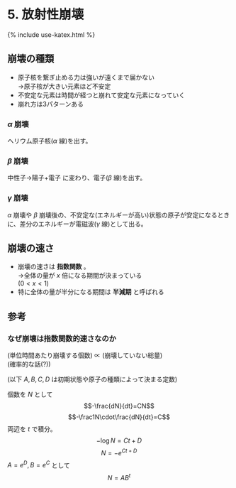 # 5. 放射性崩壊
{% include use-katex.html %}
## 崩壊の種類
- 原子核を繋ぎ止める力は強いが遠くまで届かない<br/>→原子核が大きい元素ほど不安定
- 不安定な元素は時間が経つと崩れて安定な元素になっていく
- 崩れ方は3パターンある

### $\alpha$ 崩壊
ヘリウム原子核($\alpha$ 線)を出す。

### $\beta$ 崩壊
中性子→陽子+電子 に変わり、電子($\beta$ 線)を出す。

### $\gamma$ 崩壊
$\alpha$ 崩壊や $\beta$ 崩壊後の、不安定な(エネルギーが高い)状態の原子が安定になるときに、差分のエネルギーが電磁波($\gamma$ 線)として出る。

## 崩壊の速さ
- 崩壊の速さは **指数関数** 。<br/>→全体の量が $x$ 倍になる期間が決まっている<br/>($0<x<1$)
- 特に全体の量が半分になる期間は **半減期** と呼ばれる

## 参考
### なぜ崩壊は指数関数的速さなのか
(単位時間あたり崩壊する個数) ∝ (崩壊していない総量)
<br/>(確率的な話(?))

(以下 $A,B,C,D$ は初期状態や原子の種類によって決まる定数)

個数を $N$ として
$$-\frac{dN}{dt}=CN$$
$$-\frac1N\cdot\frac{dN}{dt}=C$$
両辺を $t$ で積分。
$$-\log N=Ct+D$$
$$N=-e^{Ct+D}$$
$A=e^D, B=e^C$ として
$$N=AB^t$$